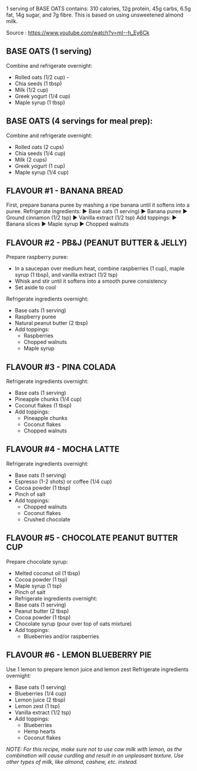 1 serving of BASE OATS contains: 310 calories, 12g protein, 45g carbs, 6.5g fat, 14g sugar, and 7g fibre. This is based on using unsweetened almond milk. 

Source : https://www.youtube.com/watch?v=mI--h_Ey6Ck

## BASE OATS (1 serving)
Combine and refrigerate overnight: 
- Rolled oats (1/2 cup) -
- Chia seeds (1 tbsp) 
- Milk (1/2 cup) 
- Greek yogurt (1/4 cup) 
- Maple syrup (1 tbsp) 

## BASE OATS (4 servings for meal prep): 
Combine and refrigerate overnight: 
- Rolled oats (2 cups) 
- Chia seeds (1/4 cup) 
- Milk (2 cups) 
- Greek yogurt (1 cup) 
- Maple syrup (1/4 cup)

## FLAVOUR #1 - BANANA BREAD 

First, prepare banana puree by mashing a ripe banana until it softens into a puree. 
Refrigerate ingredients: ► Base oats (1 serving) ► Banana puree ► Ground cinnamon (1/2 tsp) ► Vanilla extract (1/2 tsp) Add toppings: ► Banana slices ► Maple syrup ► Chopped walnuts 

## FLAVOUR #2 - PB&J (PEANUT BUTTER & JELLY) 

Prepare raspberry puree: 
- In a saucepan over medium heat, combine raspberries (1 cup), maple syrup (1 tbsp), and vanilla extract (1/2 tsp) 
- Whisk and stir until it softens into a smooth puree consistency 
- Set aside to cool 

Refrigerate ingredients overnight: 
- Base oats (1 serving) 
- Raspberry puree 
- Natural peanut butter (2 tbsp) 
- Add toppings: 
	- Raspberries 
	- Chopped walnuts 
	- Maple syrup 

## FLAVOUR #3 - PINA COLADA 

Refrigerate ingredients overnight: 
- Base oats (1 serving) 
- Pineapple chunks (1/4 cup) 
- Coconut flakes (1 tbsp) 
- Add toppings: 
	- Pineapple chunks 
	- Coconut flakes 
	- Chopped walnuts 

## FLAVOUR #4 - MOCHA LATTE 

Refrigerate ingredients overnight: 
- Base oats (1 serving) 
- Espresso (1-2 shots) or coffee (1/4 cup) 
- Cocoa powder (1 tbsp) 
- Pinch of salt 
- Add toppings:  
	- Chopped walnuts 
	- Coconut flakes 
	- Crushed chocolate 

## FLAVOUR #5 - CHOCOLATE PEANUT BUTTER CUP

Prepare chocolate syrup: 
- Melted coconut oil (1 tbsp) 
- Cocoa powder (1 tsp) 
- Maple syrup (1 tsp) 
- Pinch of salt
- Refrigerate ingredients overnight: 
- Base oats (1 serving) 
- Peanut butter (2 tbsp) 
- Cocoa powder (1 tbsp) 
- Chocolate syrup (pour over top of oats mixture) 
- Add toppings: 
	- Blueberries and/or raspberries 

## FLAVOUR #6 - LEMON BLUEBERRY PIE 

Use 1 lemon to prepare lemon juice and lemon zest 
Refrigerate ingredients overnight: 
- Base oats (1 serving) 
- Blueberries (1/4 cup) 
- Lemon juice (2 tbsp) 
- Lemon zest (1 tsp)
- Vanilla extract (1/2 tsp) 
- Add toppings: 
	- Blueberries 
	- Hemp hearts 
	- Coconut flakes

_NOTE: For this recipe, make sure not to use cow milk with lemon, as the combination will cause curdling and result in an unpleasant texture. Use other types of milk, like almond, cashew, etc. instead._